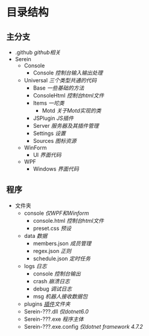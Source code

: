 
# 目录结构

## 主分支

- .github *github相关*
- Serein
  - Console
    - Console *控制台输入输出处理*
  - Universal *三个类型共通的代码*
    - Base *一些基础的方法*
    - ConsoleHtml *控制台html文件*
    - Items *一坨类*
      - Motd *关于Motd实现的类*
    - JSPlugin *JS插件*
    - Server *服务器及其插件管理*
    - Settings *设置*
    - Sources *图标资源*
  - WinForm
    - UI *界面代码*
  - WPF
    - Windows *界面代码*

## 程序

- 文件夹
  - console *仅WPF和Winform*
    - console.html *控制台html文件*
    - preset.css *预设*
  - data *数据*
    - members.json *成员管理*
    - regex.json *正则*
    - schedule.json *定时任务*
  - logs *日志*
    - console *控制台输出*
    - crash *崩溃日志*
    - debug *调试日志*
    - msg *机器人接收数据包*
  - plugins *[插件](Function/JSPlugin.md)文件夹*
  - Serein-???.dll *仅dotnet6.0*
  - Serein-???.exe *程序主体*
  - Serein-???.exe.config *仅dotnet framework 4.7.2*
